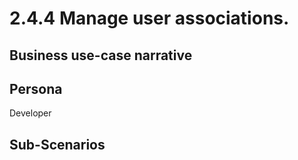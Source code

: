 # 2.4.4 Manage user associations. 

## Business use-case narrative


## Persona
Developer

## Sub-Scenarios

